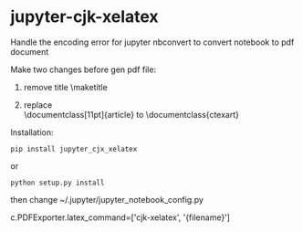# jupyter-cjk-xelatex
Handle the encoding error for jupyter nbconvert to convert notebook to pdf document

Make two changes before gen pdf file:

1. remove title \maketitle

2. replace  
    \documentclass[11pt]{article}
to 
    \documentclass{ctexart}

Installation:

    pip install jupyter_cjx_xelatex

or 

    python setup.py install

then change ~/.jupyter/jupyter_notebook_config.py

c.PDFExporter.latex_command=['cjk-xelatex', '{filename}']
